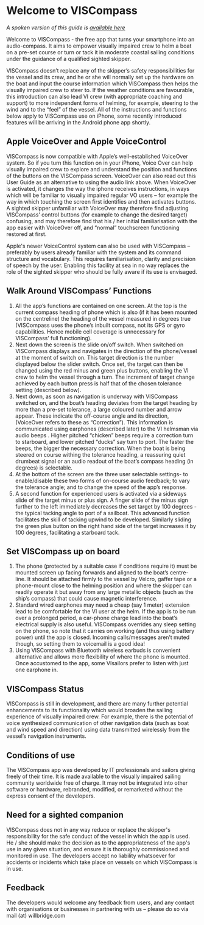 # Welcome to VISCompass

_A spoken version of this guide is [available here](https://viscompass.org/audioguide.m4a)_

Welcome to VISCompass - the free app that turns your smartphone into an audio-compass. It aims to empower visually impaired crew to helm a boat on a pre-set course or turn or tack it in moderate coastal sailing conditions under the guidance of a qualified sighted skipper.

VISCompass doesn’t replace any of the skipper’s safety responsibilities for the vessel and its crew, and he or she will normally set up the hardware on the boat and input the course information which VISCompass then helps the visually impaired crew to steer to. If the weather conditions are favourable, this introduction can also lead VI crew (with appropriate coaching and support) to more independent forms of helming, for example, steering to the wind and to the “feel” of the vessel. 
All of the instructions and functions below apply to VISCompass use on iPhone, some recently introduced features will be arriving in the Android phone app shortly. 

## Apple VoiceOver and Apple VoiceControl

VISCompass is now compatible with Apple’s well-established VoiceOver system. So if you turn this function on in your iPhone, Voice Over can help visually impaired crew to explore and understand the position and functions of the buttons on the VISCompass screen. VoiceOver can also read out this User Guide as an alternative to using the audio link above. When VoiceOver is activated, it changes the way the iphone receives instructions, in ways which will be familiar to visually impaired regular VO users – for example the way in which touching the screen first identifies and then activates buttons.  A sighted skipper unfamiliar with VoiceOver may therefore find adjusting VISCompass’ control buttons  (for example to change the desired target) confusing, and may therefore find that his / her initial familiarisation with the app easier with VoiceOver off, and “normal” touchscreen functioning restored at first.


Apple's newer VoiceControl system can also be used with VISCompass – preferably by users already familiar with the system and its command structure and vocabulary. This requires familiarisation, clarity and precision of speech by the user. Enabling this facility at sea in no way replaces the role of the sighted skipper who should be fully aware if its use is envisaged. 


## Walk Around VISCompass’ Functions

1. All the app’s functions are contained on one screen. At the top is the current compass heading of phone which is also (if it has been mounted on the centreline) the heading of the vessel measured in degrees true (VISCompass uses the phone’s inbuilt compass, not its GPS or gyro capabilities. Hence mobile cell coverage is unnecessary for VISCompass’ full functioning).
2. Next down the screen is the slide on/off switch. When switched on VISCompass displays and navigates in the direction of the phone/vessel at the moment of switch on. This target direction is the number displayed below the slider switch. Once set, the target can then be changed using the red minus and green plus buttons, enabling the VI crew to helm the vessel through a turn. The increment of target change achieved by each button press is half that of the chosen tolerance setting (described below).   
3. Next down, as soon as navigation is underway with VISCompass switched on, and the boat’s heading deviates from the target heading by more than a pre-set tolerance, a large coloured number and arrow appear. These indicate the off-course angle and its direction, (VoiceOver refers to these as “Correction”).  This information is communicated using earphones (described later) to the VI helmsman via audio beeps . Higher pitched “chicken” beeps require a correction turn to starboard, and lower pitched “ducks” say turn to port. The faster the beeps, the bigger the necessary correction. When the boat is being steered on course withing the tolerance heading, a reassuring quiet drumbeat signal or an audio readout of the boat’s compass heading (in degrees) is selectable.
4. At the bottom of the screen are the three user selectable settings- to enable/disable these two forms of on-course audio feedback; to vary the tolerance angle; and to change the speed of the app’s response.
5. A second function for experienced users is activated via a sideways slide of the target minus or plus sign. A finger slide of the minus sign further to the left immediately decreases the set target by 100 degrees - the typical tacking angle to port of a sailboat. This advanced function facilitates the skill of tacking upwind to be developed. Similarly sliding the green plus button on the right hand side of the target increases it by 100 degrees, facilitating a starboard tack. 

## Set VISCompass up on board

1. The phone (protected by a suitable case if conditions require it) must be mounted screen up facing forwards and aligned to the boat’s centre-line. It should be attached firmly to the vessel by Velcro, gaffer tape or a phone-mount close to the helming position and where the skipper can readily operate it but away from any large metallic objects (such as the ship’s compass) that could cause magnetic interference.
2. Standard wired earphones may need a cheap (say 1 meter) extension lead to be comfortable for the VI user at the helm. If the app is to be run over a prolonged period, a car-phone charge lead into the boat’s electrical supply is also useful. VISCompass overrides any sleep setting on the phone, so note that it carries on working (and thus using battery power) until the app is closed. Incoming calls/messages aren’t muted though, so setting them to voicemail is a good idea! 
3. Using VISCompass with Bluetooth wireless earbuds is convenient alternative and allows more flexibility of where the phone is mounted. Once accustomed to the app, some VIsailors prefer to listen with just one earphone in.

## VISCompass Status

VISCompass is still in development, and there are many further potential enhancements to its functionality which would broaden the sailing experience of visually impaired crew. For example, there is the potential of voice synthesized communication of other navigation data (such as boat and wind speed and direction) using data transmitted wirelessly from the vessel’s navigation instruments.

## Conditions of use

The VISCompass app was developed by IT professionals and sailors giving freely of their time. It is made available to the visually impaired sailing community worldwide free of charge. It may not be integrated into other software or hardware, rebranded, modified, or remarketed without the express consent of the developers.

## Need for a sighted companion

VISCompass does not in any way reduce or replace the skipper's responsibility for the safe conduct of the vessel in which the app is used. He / she should make the decision as to the appropriateness of the app's use in any given situation, and ensure it is thoroughly commissioned and monitored in use. The developers accept no liability whatsoever for accidents or incidents which take place on vessels on which VISCompass is in use.

## Feedback

The developers would welcome any feedback from users, and any contact with organisations or businesses in partnering with us – please do so via mail (at) willbridge.com
